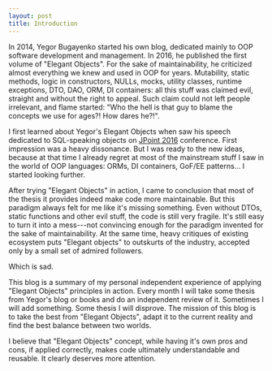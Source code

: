 ```yaml
---
layout: post
title: Introduction
---
```


In 2014, Yegor Bugayenko started his own blog, dedicated mainly to 
OOP software development and management. In 2016, he published the first
volume of "Elegant Objects". For the sake of maintainability, he criticized
almost everything we knew and used in OOP for years. Mutability, static methods,
logic in constructors, NULLs, mocks, utility classes, runtime exceptions,
DTO, DAO, ORM, DI containers: all this stuff was claimed evil, straight and without the right to appeal.
Such claim could not left people irrelevant, and flame started: "Who the hell is that guy to blame the concepts we 
use for ages?! How dares he?!".

I first learned about Yegor's Elegant Objects when saw his speech dedicated to SQL-speaking
objects on [JPoint 2016](http://2016.jpoint.ru/talks/bugayenko/) conference. First impression was
a heavy dissonance. But I was ready to the new ideas, because at that time I already 
regret at most of the mainstream stuff I saw in the world of OOP languages: ORMs, DI containers,
GoF/EE patterns... I started looking further.

After trying "Elegant Objects" in action, I came to conclusion that most of the thesis it provides 
indeed make code more maintainable. But this paradigm always felt for me like it's missing something. Even without DTOs,
static functions and other evil stuff, the code is still very fragile. It's still easy to turn it into a mess---not 
convincing enough for the paradigm invented for the sake of maintainability. At the same time, heavy critiques of 
existing ecosystem puts "Elegant objects" to outskurts of the industry, accepted only by a small set of admired 
followers.

Which is sad.

This blog is a summary of my personal independent experience of applying "Elegant Objects" principles in action. Every 
month I will take some thesis from Yegor's blog or books and do an independent review of it. Sometimes I will add 
something. Some thesis I will disprove. The mission of this blog is to take the best from "Elegant Objects", adapt it 
to the current reality and find the best balance between two worlds.

I believe that "Elegant Objects" concept, while having it's own pros and cons, if applied correctly, makes code 
ultimately understandable and reusable. It clearly deserves more attention.
